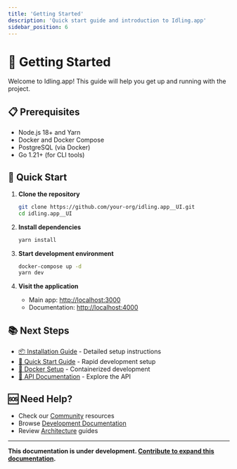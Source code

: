 ```yaml
---
title: 'Getting Started'
description: 'Quick start guide and introduction to Idling.app'
sidebar_position: 6
---
```


# 🚀 Getting Started

Welcome to Idling.app! This guide will help you get up and running with the project.

## 📋 Prerequisites

- Node.js 18+ and Yarn
- Docker and Docker Compose
- PostgreSQL (via Docker)
- Go 1.21+ (for CLI tools)

## 🏃 Quick Start

1. **Clone the repository**

   ```bash
   git clone https://github.com/your-org/idling.app__UI.git
   cd idling.app__UI
   ```

2. **Install dependencies**

   ```bash
   yarn install
   ```

3. **Start development environment**

   ```bash
   docker-compose up -d
   yarn dev
   ```

4. **Visit the application**
   - Main app: [http://localhost:3000](http://localhost:3000)
   - Documentation: [http://localhost:4000](http://localhost:4000)

## 📚 Next Steps

- [📦 Installation Guide](/getting-started/installation/) - Detailed setup instructions
- [🏃 Quick Start Guide](/getting-started/quickstart/) - Rapid development setup
- [🐳 Docker Setup](/getting-started/docker/) - Containerized development
- [🔌 API Documentation](/api/) - Explore the API

## 🆘 Need Help?

- Check our [Community](/community/) resources
- Browse [Development Documentation](/development/)
- Review [Architecture](/architecture/) guides

---

**This documentation is under development. [Contribute to expand this documentation](/community/contributing/).**
